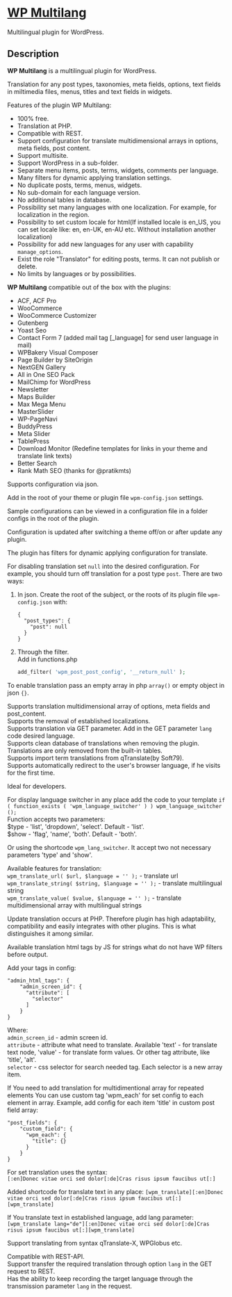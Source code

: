 # [WP Multilang](https://wordpress.org/plugins/wp-multilang/)

Multilingual plugin for WordPress.

## Description

**WP Multilang** is a multilingual plugin for WordPress.

Translation for any post types, taxonomies, meta fields, options, text fields in miltimedia files, menus, titles and text fields in widgets.

Features of the plugin WP Multilang:
* 100% free.
* Translation at PHP.
* Compatible with REST.
* Support configuration for translate multidimensional arrays in options, meta fields, post content.
* Support multisite.
* Support WordPress in a sub-folder.
* Separate menu items, posts, terms, widgets, comments per language.
* Many filters for dynamic applying translation settings.
* No duplicate posts, terms, menus, widgets.
* No sub-domain for each language version.
* No additional tables in database.
* Possibility set many languages with one localization. For example, for localization in the region.
* Possibility to set custom locale for html(If installed locale is en_US, you can set locale like: en, en-UK, en-AU etc. Without installation another localization)
* Possibility for add new languages for any user with capability `manage_options`.
* Exist the role "Translator" for editing posts, terms. It can not publish or delete.
* No limits by languages or by possibilities.

**WP Multilang** compatible out of the box with the plugins:
* ACF, ACF Pro
* WooCommerce
* WooCommerce Customizer
* Gutenberg
* Yoast Seo
* Contact Form 7 (added mail tag [_language] for send user language in mail)
* WPBakery Visual Composer
* Page Builder by SiteOrigin
* NextGEN Gallery
* All in One SEO Pack
* MailChimp for WordPress
* Newsletter
* Maps Builder
* Max Mega Menu
* MasterSlider
* WP-PageNavi
* BuddyPress
* Meta Slider
* TablePress
* Download Monitor (Redefine templates for links in your theme and translate link texts)
* Better Search
* Rank Math SEO (thanks for @pratikmts)
   
Supports configuration via json.   
   
Add in the root of your theme or plugin file `wpm-config.json` settings.
   
Sample configurations can be viewed in a configuration file in a folder configs in the root of the plugin.   
   
Configuration is updated after switching a theme off/on or after update any plugin.   

The plugin has filters for dynamic applying configuration for translate.   

For disabling translation set `null` into the desired configuration.
For example, you should turn off translation for a post type `post`.
There are two ways:   

1. In json.
    Create the root of the subject, or the roots of its plugin file `wpm-config.json` with:
    ```
    {
      "post_types": {
        "post": null
      }
    }
    ```

2. Through the filter.   
    Add in functions.php
    ```php
    add_filter( 'wpm_post_post_config', '__return_null' );
    ```
To enable translation pass an empty array in php `array()` or empty object in json `{}`.   

Supports translation multidimensional array of options, meta fields and post_content.   
Supports the removal of established localizations.   
Supports translation via GET parameter. Add in the GET parameter `lang` code desired language.   
Supports clean database of translations when removing the plugin. Translations are only removed from the built-in tables.   
Supports import term translations from qTranslate(by Soft79).   
Supports automatically redirect to the user's browser language, if he visits for the first time.   
   
Ideal for developers.   
   
For display language switcher in any place add the code to your template `if ( function_exists ( 'wpm_language_switcher' ) ) wpm_language_switcher ();`   
Function accepts two parameters:   
$type - 'list', 'dropdown', 'select'. Default - 'list'.   
$show - 'flag', 'name', 'both'. Default - 'both'.   
   
Or using the shortcode `wpm_lang_switcher`. It accept two not necessary parameters 'type' and 'show'.
   
Available features for translation:   
`wpm_translate_url( $url, $language = '' );` - translate url   
`wpm_translate_string( $string, $language = '' );` - translate multilingual string   
`wpm_translate_value( $value, $language = '' );` - translate multidimensional array with multilingual strings   
   
Update translation occurs at PHP. Therefore plugin has high adaptability, compatibility and easily integrates with other plugins. This is what distinguishes it among similar.   
   
Available translation html tags by JS for strings what do not have WP filters before output.   
   
Add your tags in config:   
```
"admin_html_tags": {
    "admin_screen_id": {
      "attribute": [
        "selector"
      ]
    }
}
```
Where:   
`admin_screen_id` - admin screen id.   
`attribute` - attribute what need to translate. Available 'text' - for translate text node, 'value' - for translate form values. Or other tag attribute, like 'title', 'alt'.   
`selector` - css selector for search needed tag. Each selector is a new array item.   
   
If You need to add translation for multidimentional array for repeated elements You can use custom tag 'wpm_each' for set config to each element in array.
Example, add config for each item 'title' in custom post field array:
```
"post_fields": {
    "custom_field": {
      "wpm_each": {
        "title": {}
      }
    }
}
```

For set translation uses the syntax:   
`[:en]Donec vitae orci sed dolor[:de]Cras risus ipsum faucibus ut[:]`

Added shortcode for translate text in any place:
`[wpm_translate][:en]Donec vitae orci sed dolor[:de]Cras risus ipsum faucibus ut[:][wpm_translate]`

If You translate text in established language, add lang parameter:
`[wpm_translate lang="de"][:en]Donec vitae orci sed dolor[:de]Cras risus ipsum faucibus ut[:][wpm_translate]`

Support translating from syntax qTranslate-X, WPGlobus etc.

Compatible with REST-API.   
Support transfer the required translation through option `lang` in the GET request to REST.   
Has the ability to keep recording the target language through the transmission parameter `lang` in the request.
